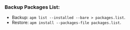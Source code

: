 ### Backup Packages List:
- Backup: `apm list --installed --bare > packages.list`.
- Restore: `apm install --packages-file packages.list`.
